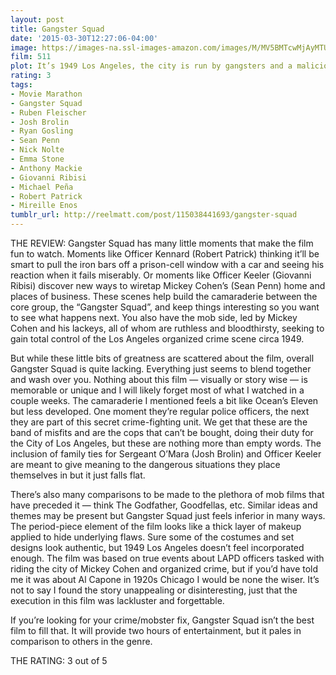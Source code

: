 ```yaml
---
layout: post
title: Gangster Squad
date: '2015-03-30T12:27:06-04:00'
image: https://images-na.ssl-images-amazon.com/images/M/MV5BMTcwMjAyMTUzMl5BMl5BanBnXkFtZTcwODgxNzk1OA@@._V1_UX182_CR0,0,182,268_AL_.jpg
film: 511
plot: It’s 1949 Los Angeles, the city is run by gangsters and a malicious mobster, Mickey Cohen. Determined to end the corruption, John O'Mara assembles a team of cops, ready to take down the ruthless leader and restore peace to the city.
rating: 3
tags:
- Movie Marathon
- Gangster Squad
- Ruben Fleischer
- Josh Brolin
- Ryan Gosling
- Sean Penn
- Nick Nolte
- Emma Stone
- Anthony Mackie
- Giovanni Ribisi
- Michael Peña
- Robert Patrick
- Mireille Enos
tumblr_url: http://reelmatt.com/post/115038441693/gangster-squad
---
```


THE REVIEW: Gangster Squad has many little moments that make the film fun to watch. Moments like Officer Kennard (Robert Patrick) thinking it’ll be smart to pull the iron bars off a prison-cell window with a car and seeing his reaction when it fails miserably. Or moments like Officer Keeler (Giovanni Ribisi) discover new ways to wiretap Mickey Cohen’s (Sean Penn) home and places of business. These scenes help build the camaraderie between the core group, the “Gangster Squad”, and keep things interesting so you want to see what happens next. You also have the mob side, led by Mickey Cohen and his lackeys, all of whom are ruthless and bloodthirsty, seeking to gain total control of the Los Angeles organized crime scene circa 1949.

But while these little bits of greatness are scattered about the film, overall Gangster Squad is quite lacking. Everything just seems to blend together and wash over you. Nothing about this film — visually or story wise — is memorable or unique and I will likely forget most of what I watched in a couple weeks. The camaraderie I mentioned feels a bit like Ocean’s Eleven but less developed. One moment they’re regular police officers, the next they are part of this secret crime-fighting unit. We get that these are the band of misfits and are the cops that can’t be bought, doing their duty for the City of Los Angeles, but these are nothing more than empty words. The inclusion of family ties for Sergeant O’Mara (Josh Brolin) and Officer Keeler are meant to give meaning to the dangerous situations they place themselves in but it just falls flat.

There’s also many comparisons to be made to the plethora of mob films that have preceded it — think The Godfather, Goodfellas, etc. Similar ideas and themes may be present but Gangster Squad just feels inferior in many ways. The period-piece element of the film looks like a thick layer of makeup applied to hide underlying flaws. Sure some of the costumes and set designs look authentic, but 1949 Los Angeles doesn’t feel incorporated enough. The film was based on true events about LAPD officers tasked with riding the city of Mickey Cohen and organized crime, but if you’d have told me it was about Al Capone in 1920s Chicago I would be none the wiser. It’s not to say I found the story unappealing or disinteresting, just that the execution in this film was lackluster and forgettable.

If you’re looking for your crime/mobster fix, Gangster Squad isn’t the best film to fill that. It will provide two hours of entertainment, but it pales in comparison to others in the genre.

THE RATING: 3 out of 5